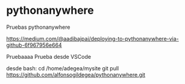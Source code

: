 # pythonanywhere
Pruebas pythonanywhere

https://medium.com/@aadibajpai/deploying-to-pythonanywhere-via-github-6f967956e664

Pruebaaaa
Prueba desde VSCode

desde bash: 
cd /home/adegea/mysite
git pull https://github.com/alfonsogildegea/pythonanywhere.git
